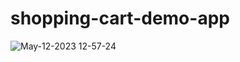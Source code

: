 # shopping-cart-demo-app

![May-12-2023 12-57-24](https://github.com/kimdonggu42/shopping-cart-demo/assets/115632555/2c78a604-f999-4d0a-b6b7-3f3d9f9b3b88)
